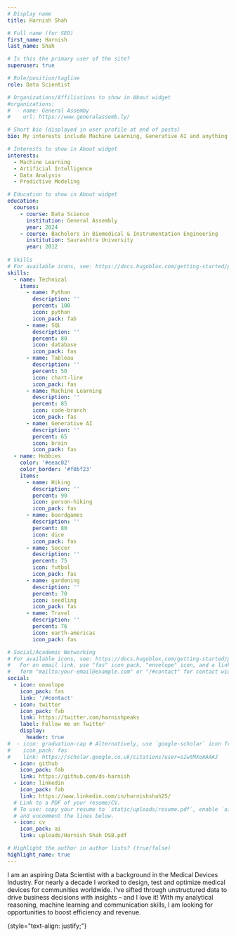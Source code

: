 ```yaml
---
# Display name
title: Harnish Shah

# Full name (for SEO)
first_name: Harnish
last_name: Shah

# Is this the primary user of the site?
superuser: true

# Role/position/tagline
role: Data Scientist

# Organizations/Affiliations to show in About widget
#organizations:
#  - name: General Assemby
#    url: https://www.generalassemb.ly/

# Short bio (displayed in user profile at end of posts)
bio: My interests include Machine Learning, Generative AI and anything data matter.

# Interests to show in About widget
interests:
  - Machine Learning
  - Artificial Intelligence
  - Data Analysis
  - Predictive Modeling

# Education to show in About widget
education:
  courses:
    - course: Data Science
      institution: General Assembly
      year: 2024
    - course: Bachelors in Biomedical & Instrumentation Engineering
      institution: Saurashtra University
      year: 2012
  
# Skills
# For available icons, see: https://docs.hugoblox.com/getting-started/page-builder/#icons
skills:
  - name: Technical
    items:
      - name: Python
        description: ''
        percent: 100
        icon: python
        icon_pack: fab
      - name: SQL
        description: ''
        percent: 80
        icon: database
        icon_pack: fas
      - name: Tableau
        description: ''
        percent: 50
        icon: chart-line
        icon_pack: fas
      - name: Machine Learning
        description: ''
        percent: 85
        icon: code-branch
        icon_pack: fas
      - name: Generative AI
        description: ''
        percent: 65
        icon: brain
        icon_pack: fas
  - name: Hobbies
    color: '#eeac02'
    color_border: '#f0bf23'
    items:
      - name: Hiking
        description: ''
        percent: 90
        icon: person-hiking
        icon_pack: fas
      - name: boardgames
        description: ''
        percent: 80
        icon: dice
        icon_pack: fas
      - name: Soccer
        description: ''
        percent: 75
        icon: futbol
        icon_pack: fas
      - name: gardening
        description: ''
        percent: 70
        icon: seedling
        icon_pack: fas
      - name: Travel
        description: ''
        percent: 76
        icon: earth-americas
        icon_pack: fas

# Social/Academic Networking
# For available icons, see: https://docs.hugoblox.com/getting-started/page-builder/#icons
#   For an email link, use "fas" icon pack, "envelope" icon, and a link in the
#   form "mailto:your-email@example.com" or "/#contact" for contact widget.
social:
  - icon: envelope
    icon_pack: fas
    link: '/#contact'
  - icon: twitter
    icon_pack: fab
    link: https://twitter.com/harnishpeaks
    label: Follow me on Twitter
    display:
      header: true
#  - icon: graduation-cap # Alternatively, use `google-scholar` icon from `ai` icon pack
#    icon_pack: fas
#    link: https://scholar.google.co.uk/citations?user=sIwtMXoAAAAJ
  - icon: github
    icon_pack: fab
    link: https://github.com/ds-harnish
  - icon: linkedin
    icon_pack: fab
    link: https://www.linkedin.com/in/harnishshah25/
  # Link to a PDF of your resume/CV.
  # To use: copy your resume to `static/uploads/resume.pdf`, enable `ai` icons in `params.yaml`,
  # and uncomment the lines below.
  - icon: cv
    icon_pack: ai
    link: uploads/Harnish Shah DSB.pdf

# Highlight the author in author lists? (true/false)
highlight_name: true
---
```


I am an aspiring Data Scientist with a background in the Medical Devices Industry. For nearly a decade I worked to design, test and optimize medical devices for communities worldwide. I’ve sifted through unstructured data to drive business decisions with insights – and I love it! With my analytical reasoning, machine learning and communication skills, I am looking for opportunities to boost efficiency and revenue.


{style="text-align: justify;"}
